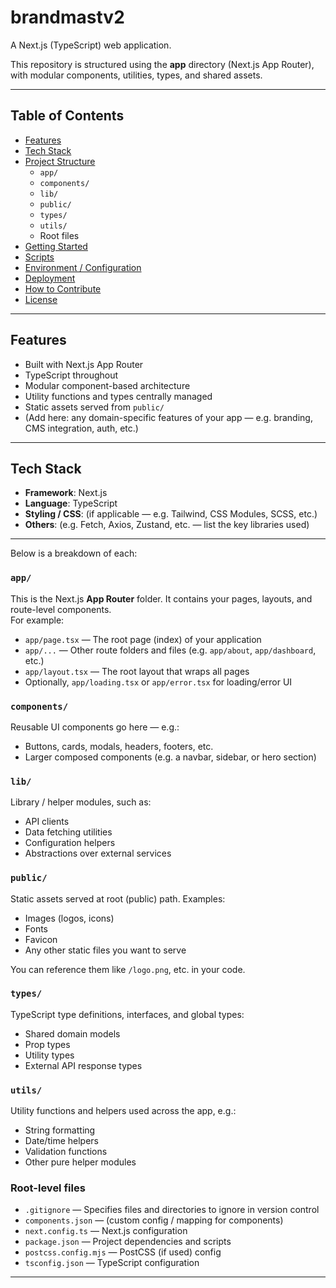 # brandmastv2

A Next.js (TypeScript) web application.  

This repository is structured using the **app** directory (Next.js App Router), with modular components, utilities, types, and shared assets.

---

## Table of Contents

- [Features](#features)  
- [Tech Stack](#tech-stack)  
- [Project Structure](#project-structure)  
  - `app/`  
  - `components/`  
  - `lib/`  
  - `public/`  
  - `types/`  
  - `utils/`  
  - Root files  
- [Getting Started](#getting-started)  
- [Scripts](#scripts)  
- [Environment / Configuration](#environment--configuration)  
- [Deployment](#deployment)  
- [How to Contribute](#how-to-contribute)  
- [License](#license)

---

## Features

- Built with Next.js App Router
- TypeScript throughout
- Modular component-based architecture
- Utility functions and types centrally managed
- Static assets served from `public/`
- (Add here: any domain-specific features of your app — e.g. branding, CMS integration, auth, etc.)

---

## Tech Stack

- **Framework**: Next.js  
- **Language**: TypeScript  
- **Styling / CSS**: (if applicable — e.g. Tailwind, CSS Modules, SCSS, etc.)  
- **Others**: (e.g. Fetch, Axios, Zustand, etc. — list the key libraries used)  

---


Below is a breakdown of each:

### `app/`

This is the Next.js **App Router** folder. It contains your pages, layouts, and route-level components.  
For example:

- `app/page.tsx` — The root page (index) of your application  
- `app/...` — Other route folders and files (e.g. `app/about`, `app/dashboard`, etc.)  
- `app/layout.tsx` — The root layout that wraps all pages  
- Optionally, `app/loading.tsx` or `app/error.tsx` for loading/error UI  

### `components/`

Reusable UI components go here — e.g.:

- Buttons, cards, modals, headers, footers, etc.  
- Larger composed components (e.g. a navbar, sidebar, or hero section)  

### `lib/`

Library / helper modules, such as:

- API clients  
- Data fetching utilities  
- Configuration helpers  
- Abstractions over external services  

### `public/`

Static assets served at root (public) path. Examples:

- Images (logos, icons)  
- Fonts  
- Favicon  
- Any other static files you want to serve  

You can reference them like `/logo.png`, etc. in your code.

### `types/`

TypeScript type definitions, interfaces, and global types:

- Shared domain models  
- Prop types  
- Utility types  
- External API response types  

### `utils/`

Utility functions and helpers used across the app, e.g.:

- String formatting  
- Date/time helpers  
- Validation functions  
- Other pure helper modules  

### Root-level files

- `.gitignore` — Specifies files and directories to ignore in version control  
- `components.json` — (custom config / mapping for components)  
- `next.config.ts` — Next.js configuration  
- `package.json` — Project dependencies and scripts  
- `postcss.config.mjs` — PostCSS (if used) config  
- `tsconfig.json` — TypeScript configuration  

---



